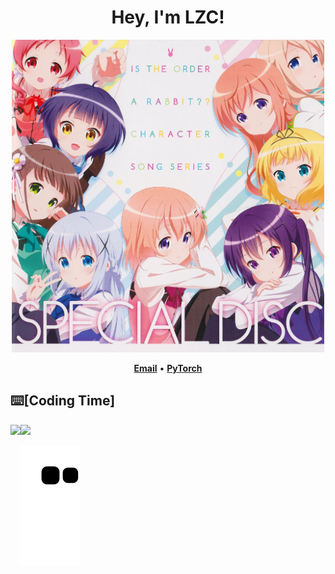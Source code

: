 <!--
**sololzc/sololzc** is a ✨ _special_ ✨ repository because its `README.md` (this file) appears on your GitHub profile.

Here are some ideas to get you started:

- 🔭 I’m currently working on ...
- 🌱 I’m currently learning ...
- 👯 I’m looking to collaborate on ...
- 🤔 I’m looking for help with ...
- 💬 Ask me about ...
- 📫 How to reach me: ...
- 😄 Pronouns: ...
- ⚡ Fun fact: ...
-->

<h1 align="center">
  Hey, I'm LZC!
</h1>

<div align="center">
    <img height="500" src="./IMG_1641.JPG"/>
</div>

<p align="center">
    <b><a href="lizecheng19@gmail.com">Email</a></b>
    •
    <b><a href="https://github.com/pytorch/pytorch">PyTorch</a></b>
</p>

## ⌨️[Coding Time]
<div>
    <img height="165" align="left" src="https://github-readme-stats.vercel.app/api?username=sololzc&theme=calm&show_icons=true" />
    <img src="https://github-readme-stats.vercel.app/api/top-langs/?username=sololzc&theme=calm&langs_count=6&layout=compact" />
</div>

![](https://raw.githubusercontent.com/younger-1/younger-1/output/github-contribution-grid-snake.svg)
